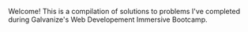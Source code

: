 Welcome! This is a compilation of solutions to problems I've completed during Galvanize's Web Developement Immersive Bootcamp.
